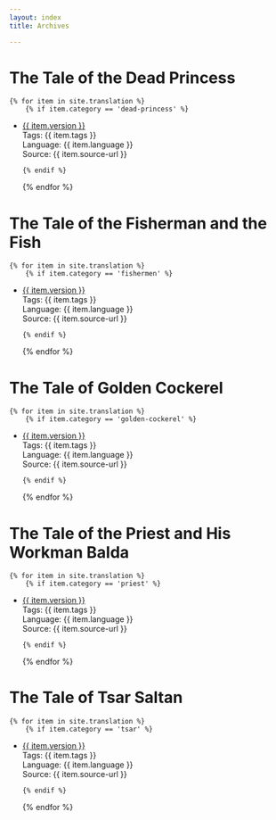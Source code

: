 ```yaml
---
layout: index
title: Archives

---
```


# The Tale of the Dead Princess

    {% for item in site.translation %}
        {% if item.category == 'dead-princess' %}

-   <a href = "{{ item.url | relative_url }}">{{ item.version }}</a><br>
    Tags: {{ item.tags }}<br>
    Language: {{ item.language }}<br>
    Source: {{ item.source-url }}<br> 

        {% endif %} 
    {% endfor %} 


# The Tale of the Fisherman and the Fish

    {% for item in site.translation %}
        {% if item.category == 'fishermen' %}

-   <a href = "{{ item.url | relative_url }}">{{ item.version }}</a><br>
    Tags: {{ item.tags }}<br>
    Language: {{ item.language }}<br>
    Source: {{ item.source-url }}<br> 
    
        {% endif %} 
    {% endfor %} 


# The Tale of Golden Cockerel

    {% for item in site.translation %}
        {% if item.category == 'golden-cockerel' %}

-   <a href = "{{ item.url | relative_url }}">{{ item.version }}</a><br>
    Tags: {{ item.tags }}<br>
    Language: {{ item.language }}<br>
    Source: {{ item.source-url }}<br> 

        {% endif %} 
    {% endfor %} 


# The Tale of the Priest and His Workman Balda

    {% for item in site.translation %}
        {% if item.category == 'priest' %}

-   <a href = "{{ item.url | relative_url }}">{{ item.version }}</a><br>
    Tags: {{ item.tags }}<br>
    Language: {{ item.language }}<br>
    Source: {{ item.source-url }}<br> 

        {% endif %} 
    {% endfor %} 


# The Tale of Tsar Saltan

    {% for item in site.translation %}
        {% if item.category == 'tsar' %}
        
-   <a href = "{{ item.url | relative_url }}">{{ item.version }}</a><br>
    Tags: {{ item.tags }}<br>
    Language: {{ item.language }}<br>
    Source: {{ item.source-url }}<br> 

        {% endif %} 
    {% endfor %} 

